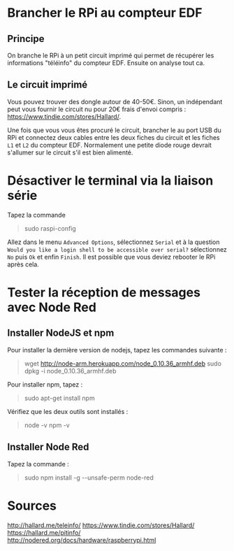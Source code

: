 
# Brancher le RPi au compteur EDF 

## Principe 

On branche le RPi à un petit circuit imprimé qui permet de récupérer les informations "téléinfo" du compteur EDF.
Ensuite on analyse tout ca.

## Le circuit imprimé

Vous pouvez trouver des dongle autour de 40-50€.
Sinon, un indépendant peut vous fournir le circuit nu pour 20€ frais d'envoi compris : https://www.tindie.com/stores/Hallard/.

Une fois que vous vous êtes procuré le circuit, brancher le au port USB du RPi et connectez deux cables entre les deux fiches du circuit et les fiches `L1` et `L2` du compteur EDF.
Normalement une petite diode rouge devrait s'allumer sur le circuit s'il est bien alimenté.


# Désactiver le terminal via la liaison série

Tapez la commande
> sudo raspi-config

Allez dans le menu `Advanced Options`, sélectionnez `Serial` et à la question `Would you like a login shell to be accessible over serial?` sélectionnez `No` puis `Ok` et enfin `Finish`. Il est possible que vous deviez rebooter le RPi après cela.


# Tester la réception de messages avec Node Red

## Installer NodeJS et npm

Pour installer la dernière version de nodejs, tapez les commandes suivante :
> wget http://node-arm.herokuapp.com/node_0.10.36_armhf.deb
> sudo dpkg -i node_0.10.36_armhf.deb

Pour installer npm, tapez :
> sudo apt-get install npm

Vérifiez que les deux outils sont installés :
> node -v
> npm -v


## Installer Node Red

Tapez la commande :
> sudo npm install -g --unsafe-perm  node-red







# Sources
http://hallard.me/teleinfo/
https://www.tindie.com/stores/Hallard/
https://hallard.me/pitinfo/
http://nodered.org/docs/hardware/raspberrypi.html
